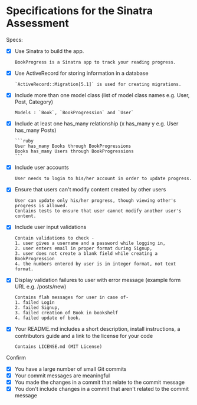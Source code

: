 # Specifications for the Sinatra Assessment

Specs:
- [x] Use Sinatra to build the app.

      BookProgress is a Sinatra app to track your reading progress.
      
- [x] Use ActiveRecord for storing information in a database

      `ActiveRecord::Migration[5.1]` is used for creating migrations.
      
- [x] Include more than one model class (list of model class names e.g. User, Post, Category)
      
      Models : `Book`, `BookProgression` and `User`
      
- [x] Include at least one has_many relationship (x has_many y e.g. User has_many Posts)
     
      ```ruby
      User has_many Books through BookProgressions
      Books has_many Users through BookProgressions
      ```
- [x] Include user accounts
      
      User needs to login to his/her account in order to update progress.
      
- [x] Ensure that users can't modify content created by other users
     
      User can update only his/her progress, though viewing other's progress is allowed.
      Contains tests to ensure that user cannot modify another user's content.
      
- [x] Include user input validations
      
      Contain validations to check - 
      1. user gives a username and a password while logging in,
      2. user enters email in proper format during Signup,
      3. user does not create a blank field while creating a BookProgression
      4. the numbers entered by user is in integer format, not text format.
      
- [x] Display validation failures to user with error message (example form URL e.g. /posts/new)

      Contains flah messages for user in case of-
      1. failed Login
      2. failed Signup, 
      3. failed creation of Book in bookshelf
      4. failed update of book.
      
- [x] Your README.md includes a short description, install instructions, a contributors guide and a link to the license for your code
      
      Contains LICENSE.md (MIT License)

Confirm
- [x] You have a large number of small Git commits
- [x] Your commit messages are meaningful
- [x] You made the changes in a commit that relate to the commit message
- [x] You don't include changes in a commit that aren't related to the commit message
